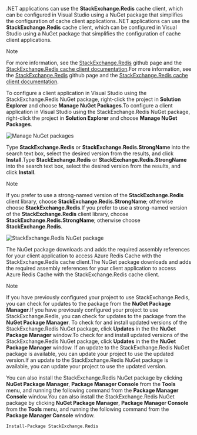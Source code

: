 <span data-ttu-id="e919a-101">.NET applications can use the **StackExchange.Redis** cache client, which can be configured in Visual Studio using a NuGet package that simplifies the configuration of cache client applications.</span><span class="sxs-lookup"><span data-stu-id="e919a-101">.NET applications can use the **StackExchange.Redis** cache client, which can be configured in Visual Studio using a NuGet package that simplifies the configuration of cache client applications.</span></span> 

> [!NOTE]
> <span data-ttu-id="e919a-102">For more information, see the [StackExchange.Redis](http://github.com/StackExchange/StackExchange.Redis) github page and  the [StackExchange.Redis cache client documentation](http://github.com/StackExchange/StackExchange.Redis#documentation).</span><span class="sxs-lookup"><span data-stu-id="e919a-102">For more information, see the [StackExchange.Redis](http://github.com/StackExchange/StackExchange.Redis) github page and  the [StackExchange.Redis cache client documentation](http://github.com/StackExchange/StackExchange.Redis#documentation).</span></span>
> 
> 

<span data-ttu-id="e919a-103">To configure a client application in Visual Studio using the StackExchange.Redis NuGet package, right-click the project in **Solution Explorer** and choose **Manage NuGet Packages**.</span><span class="sxs-lookup"><span data-stu-id="e919a-103">To configure a client application in Visual Studio using the StackExchange.Redis NuGet package, right-click the project in **Solution Explorer** and choose **Manage NuGet Packages**.</span></span> 

![Manage NuGet packages](https://docstestmedia1.blob.core.windows.net/azure-media/includes/media/redis-cache-configure-stackexchange-redis-nuget/redis-cache-manage-nuget-menu.png)

<span data-ttu-id="e919a-105">Type **StackExchange.Redis** or **StackExchange.Redis.StrongName** into the search text box, select the desired version from the results, and click **Install**.</span><span class="sxs-lookup"><span data-stu-id="e919a-105">Type **StackExchange.Redis** or **StackExchange.Redis.StrongName** into the search text box, select the desired version from the results, and click **Install**.</span></span>

> [!NOTE]
> <span data-ttu-id="e919a-106">If you prefer to use a strong-named version of the **StackExchange.Redis** client library, choose **StackExchange.Redis.StrongName**; otherwise choose **StackExchange.Redis**.</span><span class="sxs-lookup"><span data-stu-id="e919a-106">If you prefer to use a strong-named version of the **StackExchange.Redis** client library, choose **StackExchange.Redis.StrongName**; otherwise choose **StackExchange.Redis**.</span></span>
> 
> 

![StackExchange.Redis NuGet package](https://docstestmedia1.blob.core.windows.net/azure-media/includes/media/redis-cache-configure-stackexchange-redis-nuget/redis-cache-stackexchange-redis.png)

<span data-ttu-id="e919a-108">The NuGet package downloads and adds the required assembly references for your client application to access Azure Redis Cache with the StackExchange.Redis cache client.</span><span class="sxs-lookup"><span data-stu-id="e919a-108">The NuGet package downloads and adds the required assembly references for your client application to access Azure Redis Cache with the StackExchange.Redis cache client.</span></span>

> [!NOTE]
> <span data-ttu-id="e919a-109">If you have previously configured your project to use StackExchange.Redis, you can check for updates to the package from the **NuGet Package Manager**.</span><span class="sxs-lookup"><span data-stu-id="e919a-109">If you have previously configured your project to use StackExchange.Redis, you can check for updates to the package from the **NuGet Package Manager**.</span></span> <span data-ttu-id="e919a-110">To check for and install updated versions of the StackExchange.Redis NuGet package, click **Updates** in the the **NuGet Package Manager** window.</span><span class="sxs-lookup"><span data-stu-id="e919a-110">To check for and install updated versions of the StackExchange.Redis NuGet package, click **Updates** in the the **NuGet Package Manager** window.</span></span> <span data-ttu-id="e919a-111">If an update to the StackExchange.Redis NuGet package is available, you can update your project to use the updated version.</span><span class="sxs-lookup"><span data-stu-id="e919a-111">If an update to the StackExchange.Redis NuGet package is available, you can update your project to use the updated version.</span></span>
> 
> 

<span data-ttu-id="e919a-112">You can also install the StackExchange.Redis NuGet package by clicking **NuGet Package Manager**, **Package Manager Console** from the **Tools** menu, and running the following command from the **Package Manager Console** window.</span><span class="sxs-lookup"><span data-stu-id="e919a-112">You can also install the StackExchange.Redis NuGet package by clicking **NuGet Package Manager**, **Package Manager Console** from the **Tools** menu, and running the following command from the **Package Manager Console** window.</span></span>
    
```
Install-Package StackExchange.Redis
```


